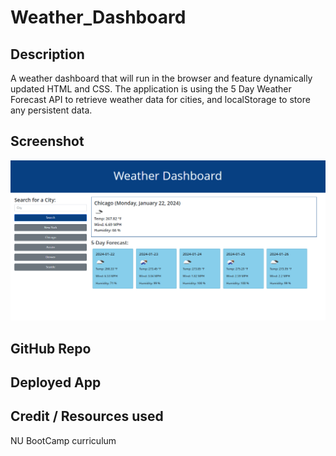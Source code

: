 # Weather_Dashboard

## Description
A weather dashboard that will run in the browser and feature dynamically updated HTML and CSS. The application is using the 5 Day Weather Forecast API to retrieve weather data for cities, and localStorage to store any persistent data.

## Screenshot
![](./Screenshot.png)

## GitHub Repo


## Deployed App


## Credit / Resources used
NU BootCamp curriculum